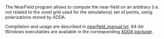 The NearField program allows to compute the near-field on an arbitrary (i.e. not related to the voxel grid used for the simulations) set of points, using polarizations stored by ADDA.

Compilation and usage are described in [nearfield_manual.txt](nearfield_manual.txt). 64-bit Windows executables are available in the corresponding [ADDA package](https://github.com/adda-team/adda/releases).
